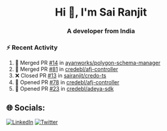 <h1 align="center">Hi 👋, I'm Sai Ranjit</h1>
<h3 align="center">A developer from India</h3>

### :zap: Recent Activity

<!--START_SECTION:activity-->
1. 🎉 Merged PR [#14](https://github.com/ayanworks/polygon-schema-manager/pull/14) in [ayanworks/polygon-schema-manager](https://github.com/ayanworks/polygon-schema-manager)
2. 🎉 Merged PR [#81](https://github.com/credebl/afj-controller/pull/81) in [credebl/afj-controller](https://github.com/credebl/afj-controller)
3. ❌ Closed PR [#13](https://github.com/sairanjit/credo-ts/pull/13) in [sairanjit/credo-ts](https://github.com/sairanjit/credo-ts)
4. 💪 Opened PR [#78](https://github.com/credebl/afj-controller/pull/78) in [credebl/afj-controller](https://github.com/credebl/afj-controller)
5. 💪 Opened PR [#23](https://github.com/credebl/adeya-sdk/pull/23) in [credebl/adeya-sdk](https://github.com/credebl/adeya-sdk)
<!--END_SECTION:activity-->

## 🌐 Socials:
[![LinkedIn](https://img.shields.io/badge/LinkedIn-%230077B5.svg?logo=linkedin&logoColor=white)](https://linkedin.com/in/sairanjit) [![Twitter](https://img.shields.io/badge/Twitter-%231DA1F2.svg?logo=Twitter&logoColor=white)](https://twitter.com/sairanjit_) 

